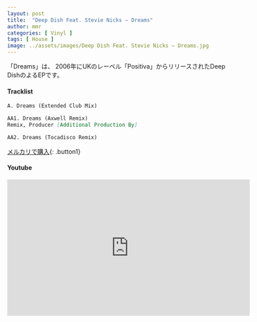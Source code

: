 ```yaml
---
layout: post
title:  "Deep Dish Feat. Stevie Nicks – Dreams"
author: mmr
categories: [ Vinyl ]
tags: [ House ]
image: ../assets/images/Deep Dish Feat. Stevie Nicks – Dreams.jpg
---
```


「Dreams」は、
2006年にUKのレーベル「Positiva」からリリースされたDeep DishのよるEPです。

#### Tracklist
```md
A. Dreams (Extended Club Mix)

AA1. Dreams (Axwell Remix)
Remix, Producer [Additional Production By] 

AA2. Dreams (Tocadisco Remix)
```

[メルカリで購入](https://jp.mercari.com/item/m99329165159?afid=6142608987){: .button1}

#### Youtube
<iframe width="560" height="315" src="https://www.youtube.com/embed/dKANEy_-nM0?si=FCIeZhPgxUXf23Ci" title="YouTube video player" frameborder="0" allow="accelerometer; autoplay; clipboard-write; encrypted-media; gyroscope; picture-in-picture; web-share" referrerpolicy="strict-origin-when-cross-origin" allowfullscreen></iframe>